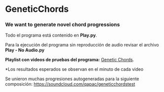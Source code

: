# GeneticChords
### We want to generate novel chord progressions

Todo el programa está contenido en **Play.py**.

Para la ejecución del programa sin reproducción de audio revisar el archivo **Play - No Audio.py**


**Playlist con videos de pruebas del programa:**  [Genetic Chords](https://www.youtube.com/playlist?list=PL8upACIpNRO3bKKYyWmtvraZQwL_76PiT).

*Los resultados esperados se observan en el minuto de cada video

Se unieron muchas progresiones autogeneradas para la siguiente composición:
https://soundcloud.com/qapac/geneticchordstest
